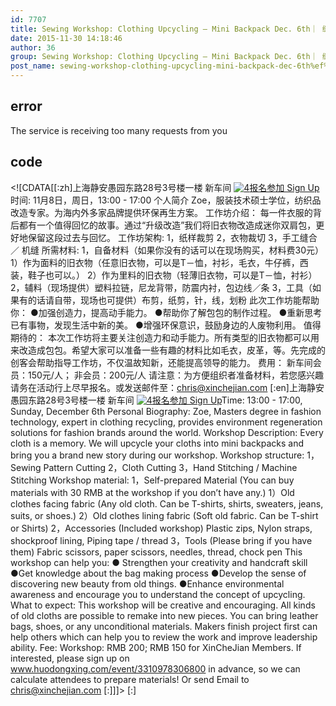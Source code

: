 ```yaml
---
id: 7707
title: Sewing Workshop: Clothing Upcycling – Mini Backpack Dec. 6th｜ 缝纫工作坊：旧衣升级改造 － 迷你双肩包 12月6日
date: 2015-11-30 14:18:46
author: 36
group: Sewing Workshop: Clothing Upcycling – Mini Backpack Dec. 6th｜ 缝纫工作坊：旧衣升级改造 － 迷你双肩包 12月6日
post_name: sewing-workshop-clothing-upcycling-mini-backpack-dec-6th%ef%bd%9c-%e7%bc%9d%e7%ba%ab%e5%b7%a5%e4%bd%9c%e5%9d%8a%ef%bc%9a%e6%97%a7%e8%a1%a3%e5%8d%87%e7%ba%a7%e6%94%b9%e9%80%a0-%ef%bc%8d
---
```


## error
The service is receiving too many requests from you

## code
 <!\[CDATA\[\[:zh\]上海静安愚园东路28号3号楼一楼 新车间 [![4](http://139.162.84.35/wp-content/uploads/2015/11/4.jpg)](http://139.162.84.35/wp-content/uploads/2015/11/4.jpg)[报名参加 Sign Up](http://www.huodongxing.com/event/3310978306800 "立即报名")时间: 11月8日，周日，13:00 - 17:00 个人简介 Zoe，服装技术硕士学位，纺织品改造专家。为海内外多家品牌提供环保再生方案。 工作坊介绍： 每一件衣服的背后都有一个值得回忆的故事。通过“升级改造”我们将旧衣物改造成迷你双肩包，更好地保留这段过去与回忆。 工作坊架构: 1，纸样裁剪 2，衣物裁切 3，手工缝合 ／ 机缝 所需材料: 1，自备材料（如果你没有的话可以在现场购买，材料费30元） 1）作为面料的旧衣物（任意旧衣物，可以是T－恤，衬衫，毛衣，牛仔裤，西装，鞋子也可以。） 2）作为里料的旧衣物（轻薄旧衣物，可以是T－恤，衬衫） 2，辅料（现场提供）塑料拉链，尼龙背带，防震内衬，包边线／条 3，工具（如果有的话请自带，现场也可提供）布剪，纸剪，针，线，划粉 此次工作坊能帮助你： ●加强创造力，提高动手能力。 ●帮助你了解包包的制作过程。 ●重新思考已有事物，发现生活中新的美。 ●增强环保意识，鼓励身边的人废物利用。 值得期待的： 本次工作坊将主要关注创造力和动手能力。所有类型的旧衣物都可以用来改造成包包。希望大家可以准备一些有趣的材料比如毛衣，皮革，等。先完成的创客会帮助指导工作坊，不仅温故知新，还能提高领导的能力。 费用： 新车间会员：150元/人； 非会员：200元/人 请注意：为方便组织者准备材料，若您感兴趣请务在活动行上尽早报名。或发送邮件至：chris@xinchejian.com \[:en\]上海静安愚园东路28号3号楼一楼 新车间 [![4](http://139.162.84.35/wp-content/uploads/2015/11/4.jpg)](http://139.162.84.35/wp-content/uploads/2015/11/4.jpg)[报名参加 Sign Up](http://www.huodongxing.com/event/3310978306800 "立即报名")Time: 13:00 - 17:00, Sunday, December 6th Personal Biography: Zoe, Masters degree in fashion technology, expert in clothing recycling, provides environment regeneration solutions for fashion brands around the world. Workshop Description: Every cloth is a memory. We will upcycle your cloths into mini backpacks and bring you a brand new story during our workshop. Workshop structure: 1，Sewing Pattern Cutting 2，Cloth Cutting 3，Hand Stitching / Machine Stitching Workshop material: 1，Self-prepared Material (You can buy materials with 30 RMB at the workshop if you don’t have any.) 1）Old clothes facing fabric (Any old cloth. Can be T-shirts, shirts, sweaters, jeans, suits, or shoes.) 2）Old clothes lining fabric (Soft old fabric. Can be T-shirt or Shirts) 2，Accessories (Included workshop) Plastic zips, Nylon straps, shockproof lining, Piping tape / thread 3，Tools (Please bring if you have them) Fabric scissors, paper scissors, needles, thread, chock pen This workshop can help you: ● Strengthen your creativity and handcraft skill ●Get knowledge about the bag making process ●Develop the sense of discovering new beauty from old things. ●Enhance environmental awareness and encourage you to understand the concept of upcycling. What to expect: This workshop will be creative and encouraging. All kinds of old cloths are possible to remake into new pieces. You can bring leather bags, shoes, or any unconditional materials. Makers finish project first can help others which can help you to review the work and improve leadership ability. Fee: Workshop: RMB 200; RMB 150 for XinCheJian Members. If interested, please sign up on www.huodongxing.com/event/3310978306800 in advance, so we can calculate attendees to prepare materials! Or send Email to chris@xinchejian.com \[:\]\]\]> \[:\]
